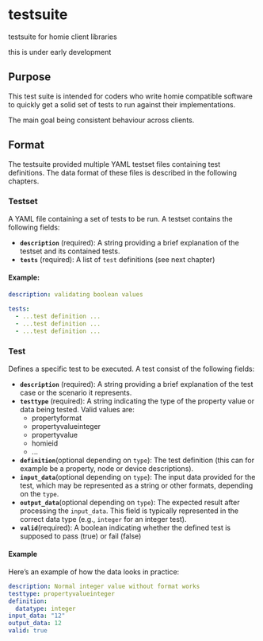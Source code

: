 # testsuite

testsuite for homie client libraries

this is under early development

## Purpose

This test suite is intended for coders who write homie compatible software to quickly get a solid set of tests to run against their implementations.

The main goal being consistent behaviour across clients.

## Format

The testsuite provided multiple YAML testset files containing test definitions.
The data format of these files is described in the following chapters.

### Testset

A YAML file containing a set of tests to be run. A testset contains the following fields:

- **`description`** (required): A string providing a brief explanation of the testset and its contained tests.
- **`tests`** (required): A list of `test` definitions (see next chapter)

#### Example:

```yaml
description: validating boolean values

tests:
  - ...test definition ...
  - ...test definition ...
  - ...test definition ...
```

### Test

Defines a specific test to be executed. A test consist of the following fields:

- **`description`** (required): A string providing a brief explanation of the test case or the scenario it represents.
- **`testtype`** (required): A string indicating the type of the property value or data being tested. Valid values are:
  - propertyformat
  - propertyvalueinteger
  - propertyvalue
  - homieid
  - ...
- **`definition`**(optional depending on `type`): The test definition (this can for example be a property, node or device descriptions).
- **`input_data`**(optional depending on `type`): The input data provided for the test, which may be represented as a string or other formats, depending on the `type`.
- **`output_data`**(optional depending on `type`): The expected result after processing the `input_data`. This field is typically represented in the correct data type (e.g., `integer` for an integer test).
- **`valid`**(required): A boolean indicating whether the defined test is supposed to pass (true) or fail (false)

#### Example

Here’s an example of how the data looks in practice:

```yaml
description: Normal integer value without format works
testtype: propertyvalueinteger
definition:
  datatype: integer
input_data: "12"
output_data: 12
valid: true
```
